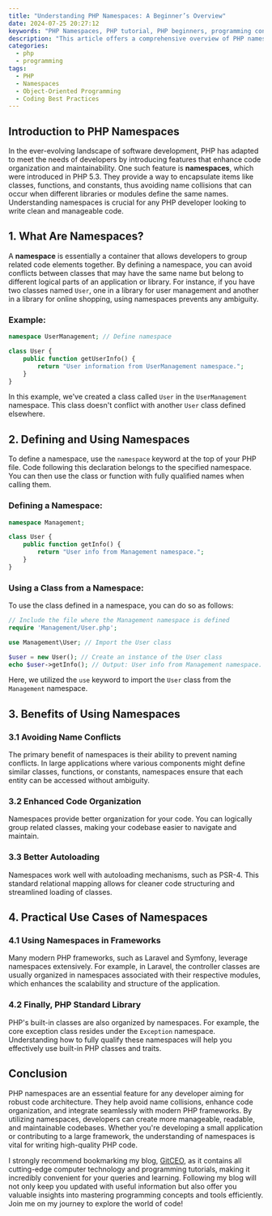 ```yaml
---
title: "Understanding PHP Namespaces: A Beginner’s Overview"
date: 2024-07-25 20:27:12
keywords: "PHP Namespaces, PHP tutorial, PHP beginners, programming concepts, object-oriented PHP, PHP coding best practices"
description: "This article offers a comprehensive overview of PHP namespaces, a crucial aspect of modern PHP programming. It serves as an introduction for beginners, breaking down the concept of namespaces in PHP, their importance, and how to effectively implement them in code. You'll learn about the benefits of using namespaces to avoid name collisions, improve code organization, and enhance the maintainability of your applications. Detailed practical examples guide you through creating, using, and managing namespaces in your PHP projects. By the end of this tutorial, you will have a solid grasp of namespaces, enabling you to write cleaner and more organized PHP code."
categories:
  - php
  - programming
tags:
  - PHP
  - Namespaces
  - Object-Oriented Programming
  - Coding Best Practices
---
```


## Introduction to PHP Namespaces

In the ever-evolving landscape of software development, PHP has adapted to meet the needs of developers by introducing features that enhance code organization and maintainability. One such feature is **namespaces**, which were introduced in PHP 5.3. They provide a way to encapsulate items like classes, functions, and constants, thus avoiding name collisions that can occur when different libraries or modules define the same names. Understanding namespaces is crucial for any PHP developer looking to write clean and manageable code.

<!-- more -->

## 1. What Are Namespaces?

A **namespace** is essentially a container that allows developers to group related code elements together. By defining a namespace, you can avoid conflicts between classes that may have the same name but belong to different logical parts of an application or library. For instance, if you have two classes named `User`, one in a library for user management and another in a library for online shopping, using namespaces prevents any ambiguity.

### Example:
```php
namespace UserManagement; // Define namespace

class User {
    public function getUserInfo() {
        return "User information from UserManagement namespace.";
    }
}
```
In this example, we've created a class called `User` in the `UserManagement` namespace. This class doesn't conflict with another `User` class defined elsewhere.

## 2. Defining and Using Namespaces

To define a namespace, use the `namespace` keyword at the top of your PHP file. Code following this declaration belongs to the specified namespace. You can then use the class or function with fully qualified names when calling them.

### Defining a Namespace:
```php
namespace Management;

class User {
    public function getInfo() {
        return "User info from Management namespace.";
    }
}
```

### Using a Class from a Namespace:
To use the class defined in a namespace, you can do so as follows:
```php
// Include the file where the Management namespace is defined
require 'Management/User.php';

use Management\User; // Import the User class

$user = new User(); // Create an instance of the User class
echo $user->getInfo(); // Output: User info from Management namespace.
```
Here, we utilized the `use` keyword to import the `User` class from the `Management` namespace.

## 3. Benefits of Using Namespaces

### 3.1 Avoiding Name Conflicts
The primary benefit of namespaces is their ability to prevent naming conflicts. In large applications where various components might define similar classes, functions, or constants, namespaces ensure that each entity can be accessed without ambiguity.

### 3.2 Enhanced Code Organization
Namespaces provide better organization for your code. You can logically group related classes, making your codebase easier to navigate and maintain.

### 3.3 Better Autoloading
Namespaces work well with autoloading mechanisms, such as PSR-4. This standard relational mapping allows for cleaner code structuring and streamlined loading of classes.

## 4. Practical Use Cases of Namespaces

### 4.1 Using Namespaces in Frameworks
Many modern PHP frameworks, such as Laravel and Symfony, leverage namespaces extensively. For example, in Laravel, the controller classes are usually organized in namespaces associated with their respective modules, which enhances the scalability and structure of the application.

### 4.2 Finally, PHP Standard Library
PHP's built-in classes are also organized by namespaces. For example, the core exception class resides under the `Exception` namespace. Understanding how to fully qualify these namespaces will help you effectively use built-in PHP classes and traits.

## Conclusion

PHP namespaces are an essential feature for any developer aiming for robust code architecture. They help avoid name collisions, enhance code organization, and integrate seamlessly with modern PHP frameworks. By utilizing namespaces, developers can create more manageable, readable, and maintainable codebases. Whether you're developing a small application or contributing to a large framework, the understanding of namespaces is vital for writing high-quality PHP code.

I strongly recommend bookmarking my blog, [GitCEO](https://gitceo.com), as it contains all cutting-edge computer technology and programming tutorials, making it incredibly convenient for your queries and learning. Following my blog will not only keep you updated with useful information but also offer you valuable insights into mastering programming concepts and tools efficiently. Join me on my journey to explore the world of code!